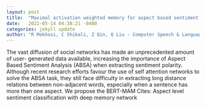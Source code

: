 ```yaml
---
layout: post
title:  "Maximal activation weighted memory for aspect based sentiment analysis"
date:   2022-05-14 04:38:21 -0400
categories: jekyll update
author: "R Mokhosi, C Shikali, Z Qin, Q Liu - Computer Speech & Language, 2022"
---
```

The vast diffusion of social networks has made an unprecedented amount of user- generated data available, increasing the importance of Aspect Based Sentiment Analysis (ABSA) when extracting sentiment polarity. Although recent research efforts favour the use of self attention networks to solve the ABSA task, they still face difficulty in extracting long distance relations between non-adjacent words, especially when a sentence has more than one aspect. We propose the BERT-MAM Cites: Aspect level sentiment classification with deep memory network